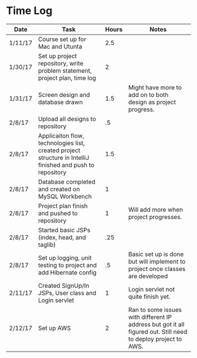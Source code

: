# Time Log

| Date | Task | Hours | Notes|
|------|------|-------|------|
| 1/11/17 | Course set up for Mac and Utunta| 2.5 | |
| 1/30/17 | Set up project repository, write problem statement, project plan, time log | 2 | |
| 1/31/17 | Screen design and database drawn| 1.5 | Might have more to add on to both design as project progress. |
| 2/8/17 | Upload all designs to repository | .5 | |
| 2/8/17 | Applicaiton flow, technologies list, created project structure in IntelliJ finished and push to repository | 1.5 | |
| 2/8/17 | Database completed and created on MySQL Workbench | 1 | |
| 2/8/17 | Project plan finish and pushed to repository | 1 | Will add more when project progresses. |
| 2/8/17 | Started basic JSPs (index, head, and taglib)  | .25 | |
| 2/8/17 | Set up logging, unit testing to project and add Hibernate config  | .5 | Basic set up is done but will implement to project once classes are developed |
| 2/11/17 | Created SignUp/In JSPs, User class and Login servlet | 1 | Login servlet not quite finish yet. |
| 2/12/17 | Set up AWS | 2 | Ran to some issues with different IP address but got it all figured out. Still need to deploy project to AWS. |
